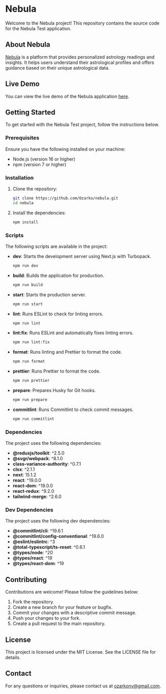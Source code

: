 # Nebula

Welcome to the Nebula project! This repository contains the source code for the Nebula Test application.

## About Nebula

[Nebula](https://asknebula.com/) is a platform that provides personalized astrology readings and insights. It helps users understand their astrological profiles and offers guidance based on their unique astrological data.

## Live Demo

You can view the live demo of the Nebula application [here](https://nebula-dun-mu.vercel.app/).

## Getting Started

To get started with the Nebula Test project, follow the instructions below.

### Prerequisites

Ensure you have the following installed on your machine:

- Node.js (version 16 or higher)
- npm (version 7 or higher)

### Installation

1. Clone the repository:

   ```sh
   git clone https://github.com/Ozarko/nebula.git
   cd nebula
   ```

2. Install the dependencies:

   ```sh
   npm install
   ```

### Scripts

The following scripts are available in the project:

- **dev**: Starts the development server using Next.js with Turbopack.

  ```sh
  npm run dev
  ```

- **build**: Builds the application for production.

  ```sh
  npm run build
  ```

- **start**: Starts the production server.

  ```sh
  npm run start
  ```

- **lint**: Runs ESLint to check for linting errors.

  ```sh
  npm run lint
  ```

- **lint:fix**: Runs ESLint and automatically fixes linting errors.

  ```sh
  npm run lint:fix
  ```

- **format**: Runs linting and Prettier to format the code.

  ```sh
  npm run format
  ```

- **prettier**: Runs Prettier to format the code.

  ```sh
  npm run prettier
  ```

- **prepare**: Prepares Husky for Git hooks.

  ```sh
  npm run prepare
  ```

- **commitlint**: Runs Commitlint to check commit messages.

  ```sh
  npm run commitlint
  ```

### Dependencies

The project uses the following dependencies:

- **@reduxjs/toolkit**: ^2.5.0
- **@svgr/webpack**: ^8.1.0
- **class-variance-authority**: ^0.7.1
- **clsx**: ^2.1.1
- **next**: 15.1.2
- **react**: ^19.0.0
- **react-dom**: ^19.0.0
- **react-redux**: ^9.2.0
- **tailwind-merge**: ^2.6.0

### Dev Dependencies

The project uses the following dev dependencies:

- **@commitlint/cli**: ^19.6.1
- **@commitlint/config-conventional**: ^19.6.0
- **@eslint/eslintrc**: ^3
- **@total-typescript/ts-reset**: ^0.6.1
- **@types/node**: ^20
- **@types/react**: ^19
- **@types/react-dom**: ^19

## Contributing

Contributions are welcome! Please follow the guidelines below:

1. Fork the repository.
2. Create a new branch for your feature or bugfix.
3. Commit your changes with a descriptive commit message.
4. Push your changes to your fork.
5. Create a pull request to the main repository.

## License

This project is licensed under the MIT License. See the LICENSE file for details.

## Contact

For any questions or inquiries, please contact us at [ozarkonv@gmail.com](mailto:ozarkonv@gmail.com).
